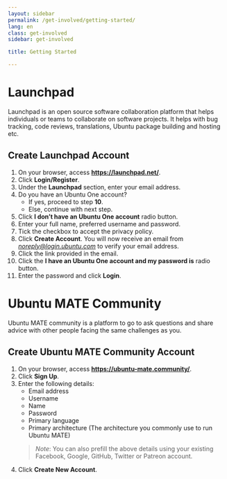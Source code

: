 ```yaml
---
layout: sidebar
permalink: /get-involved/getting-started/
lang: en
class: get-involved
sidebar: get-involved

title: Getting Started

---
```

# Launchpad
Launchpad is an open source software collaboration platform that helps individuals or teams to collaborate on software projects. It helps with bug tracking, code reviews, translations, Ubuntu package building and hosting etc.
## Create Launchpad Account
1.  On your browser, access **https://launchpad.net/**. 
2.	Click **Login/Register**.
3.	Under the **Launchpad** section, enter your email address.
4.	Do you have an Ubuntu One account?
    * If yes, proceed to step **10**.
    * Else, continue with next step.
5.	Click **I don’t have an Ubuntu One account** radio button.
6.	Enter your full name, preferred username and password.
7.	Tick the checkbox to accept the privacy policy.
8.  Click **Create Account**. You will now receive an email from *noreply@login.ubuntu.com* to verify your email address.
9.  Click the link provided in the email.
10. Click the **I have an Ubuntu One account and my password is** radio button.
11. Enter the password and click **Login**.
# Ubuntu MATE Community
Ubuntu MATE community is a platform to go to ask questions and share advice with other people facing the same challenges as you. 
## Create Ubuntu MATE Community Account
1. On your browser, access **https://ubuntu-mate.community/**.
2. Click **Sign Up**.
3. Enter the following details:
   * Email address
   * Username
   * Name
   * Password
   * Primary language
   * Primary architecture (The architecture you commonly use to run Ubuntu MATE)
   > *Note*: You can also prefill the above details using your existing Facebook, Google, GitHub, Twitter or Patreon account. 
4. Click **Create New Account**.
   
   
